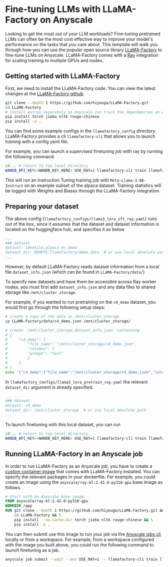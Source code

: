 # Fine-tuning LLMs with LLaMA-Factory on Anyscale

<!-- **⏱️ Time to complete**: ~3 hours (includes the time for training the model) -->

Looking to get the most out of your LLM workloads? Fine-tuning pretrained LLMs can often be the most cost effective way to improve your model's performance on the tasks that you care about. This template will walk you through how you can use the popular open source library [LLaMA-Factory](https://github.com/hiyouga/LLaMA-Factory) to fine-tune LLMs on Anyscale. LLaMA-Factory comes with a [Ray](https://www.ray.io/) integration for scaling training to multiple GPUs and nodes.


## Getting started with LLaMA-Factory 
First, we need to install the LLaMA-Factory code. You can view the latest changes at the [LLaMA-Factory github](https://github.com/hiyouga/LLaMA-Factory.git). 

```bash
git clone --depth 1 https://github.com/hiyouga/LLaMA-Factory.git
cd LLaMA-Factory
# install extras separately so Anyscale can track the dependencies on worker nodes
pip install torch jieba nltk rouge-chinese 
pip install -e .
```

You can find some example configs in the `llamafactory_config` directory. LLaMA-Factory provides a cli `llamafactory-cli` that allows you to launch training with a config yaml file.

For example, you can launch a supervised finetuning job with ray by running the following command:
```bash
cd .. # return to top level directory
WANDB_API_KEY=<WANDB_KEY_HERE> USE_RAY=1 llamafactory-cli train llamafactory_configs/llama3_lora_sft_ray.yaml
```
This will run an Instruction Tuning training job with `Meta-Llama-3-8B-Instruct` on an example subset of the alpaca dataset. Training statistics will be logged with Weights and Biases through the LLaMA-Factory integration.

## Preparing your dataset

The above config (`llamafactory_configs/llama3_lora_sft_ray.yaml`) runs out of the box, since it assumes that the dataset and dataset information is located on the huggingface hub, and specifies it as below
```yaml
...
### dataset
dataset: identity,alpaca_en_demo
dataset_dir: REMOTE:llamafactory/demo_data  # or use local absolute path
...
```

However, by default LLaMA-Factory reads dataset information from a local file `dataset_info.json` (which can be found in `LLaMA-Factory/data/`)

To specify new datasets and have them be accessible across Ray worker nodes, you must first add `dataset_info.json` and any data files to shared storage like `/mnt/cluster_storage`. 

For example, if you wanted to run pretraining on the `c4_demo` dataset, you would first go through the following setup steps:
```bash
# create a copy of the data in /mnt/cluster_storage
cp LLaMA-Factory/data/c4_demo.json /mnt/cluster_storage/
```


```bash
# create `/mnt/cluster_storage.dataset_info.json` containing
# {
#     "c4_demo": {
#         "file_name": "/mnt/cluster_storage/c4_demo.json",
#         "columns": {
#         "prompt": "text"
#         }
#     },
# }
echo '{"c4_demo":{"file_name":"/mnt/cluster_storage/c4_demo.json","columns":{"prompt":"text"}}}' > /mnt/cluster_storage/dataset_info.json
```

In `llamafactory_configs/llama3_lora_pretrain_ray.yaml` the relevant `dataset_dir` argument is already specified.
```yaml
...
### dataset
dataset: c4_demo
dataset_dir: /mnt/cluster_storage  # or use local absolute path
...
```

To launch finetuning with this local dataset, you can run
```bash
cd .. # return to top level directory
WANDB_API_KEY=<WANDB_KEY_HERE> USE_RAY=1 llamafactory-cli train llamafactory_configs/llama3_lora_pretrain_ray.yaml
```

## Running LLaMA-Factory in an Anyscale job
In order to run LLaMA-Factory as an Anyscale job, you have to create a [custom container image](https://docs.anyscale.com/configuration/dependency-management/dependency-container-images/#customizing-a-container-image()) that comes with LLaMA-Factory installed. You can specify the relevant packages in your dockerfile. For example, you could create an image using the `anyscale/ray-ml:2.42.0-py310-gpu` base image as follows.

```dockerfile
# Start with an Anyscale base image.
FROM anyscale/ray-ml:2.42.0-py310-gpu
WORKDIR /app
RUN git clone --depth 1 https://github.com/hiyouga/LLaMA-Factory.git && \
    cd LLaMA-Factory && \
    pip install --no-cache-dir torch jieba nltk rouge-chinese && \
    pip install -e .
```

You can then submit use this image to run your job via the [Anyscale jobs cli](https://docs.anyscale.com/platform/jobs/manage-jobs) locally or from a workspace. For example, from a workspace configured with the image you built above, you could run the following command to launch finetuning as a job.
```bash
anyscale job submit --wait --env USE_RAY=1 -- llamafactory-cli train llamafactory_configs/llama3_lora_sft_ray.yaml
```




